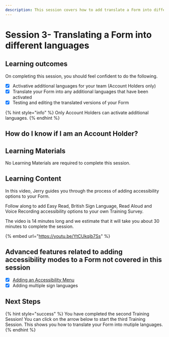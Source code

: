 ```yaml
---
description: This session covers how to add translate a Form into different languages
---
```


# Session 3- Translating a Form into different languages

## Learning outcomes

On completing this session, you should feel confident to do the following.

* [x] Activative additional languages for your team (Account Holders only)
* [x] Translate your Form into any additional  languages that have been activated
* [x] Testing and editing the translated versions of your Form

{% hint style="info" %}
Only Account Holders can activate additional languages. &#x20;
{% endhint %}

## How do I know if I am an Account Holder?

## Learning Materials

No Learning Materials are required to complete this session.   &#x20;

## Learning Content

In this video, Jerry guides you through the process of adding accessibility options to your Form.

Follow along to add Easy Read, British Sign Language, Read Aloud and Voice Recording accessibility options to your own Training Survey.

The video is 14 minutes long and we estimate that it will take you about 30 minutes to complete the session.

{% embed url="https://youtu.be/YtCUkqib7Ss" %}

## Advanced features related to adding accessibility modes to a Form not covered in this session

* [x] [Adding an Accessibility Menu](../guidance-notes/survey-app/form-editor/adding-an-accessibility-options-page.md)
* [x] Adding multiple sign languages&#x20;

## Next Steps

{% hint style="success" %}
You have completed the second Training Session!  You can click on the arrow below to start the third Training Session.  This shows you how to translate your Form into mutiple languages.
{% endhint %}

